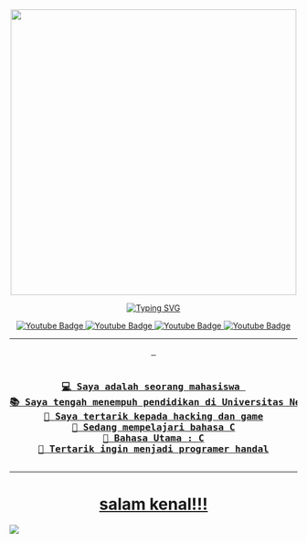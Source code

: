 <div align="center">
<picture><img src="https://gifdb.com/images/high/cute-anime-menhera-chibi-v4xp46804eharge8.gif" width = 500px align="center"></picture> 
<p align="center">
  <a href="https://git.io/typing-svg"><img src="https://readme-typing-svg.demolab.com?font=Press+Start+2P&size=18&duration=3000&pause=10&color=F70C0C&background=FFFFFF00&center=true&vCenter=true&random=false&width=500&lines=Perkenalkan+Nama+Saya;Hasanul+Fikri" alt="Typing SVG" /></a>
<p>
<div id="badges">
</a>
<a href="https://www.instagram.com/hsnlfikri16/">
  <img src="https://img.shields.io/badge/Instagram-grey?style=for-the-badge&logo=instagram&logoColor=orange" alt="Youtube Badge"/>
</a>
<a href="mailto:fikrimungo123@gmail.com">
  <img src="https://img.shields.io/badge/Gmail-grey?style=for-the-badge&logo=gmail&logoColor=red" alt="Youtube Badge"/>
</a>
<a href="https://youtube.com/@hasanulfikri1609/">
  <img src="https://img.shields.io/badge/youtube-grey?style=for-the-badge&logo=youtube&logoColor=red" alt="Youtube Badge"/>
</a>
<a href="https://[web.facebook.com/photo/?fbid=291062082341805&set=a.291062109008469&__tn__=%3C](https://web.facebook.com/hasanul.fikri.9275?__cft__[0]=AZUUWUzRZ5DJuNqs1OmsdXVE3Lw-3C6kU8Fya2Vs0g2Yg3dC2FY-DYN6iSUIh0ESnoghR0MnZWPLUdzzzkxAnxYl85onnD0LvLQIBNdlnGj9XJvsKrJD-5vWdZs1wuRfCJ9oEj9jIvKx6QWNdnKY2cdKpdensyXr96VZ7CzHLxRhwg&__tn__=-]C%2CP-R)">
   <img src="https://img.shields.io/badge/facebook-grey?style=for-the-badge&logo=facebook&logoColor=blue" alt="Youtube Badge"/>
</div>
  
<hr>
 
<pre> 
<h3>
💻 Saya adalah seorang mahasiswa 
📚 Saya tengah menempuh pendidikan di Universitas Negeri Padang
📝 Saya tertarik kepada hacking dan game
🔭 Sedang mempelajari bahasa C
🌟 Bahasa Utama : C
🚩 Tertarik ingin menjadi programer handal</hr>
</pre>
<hr>
 </div>
<h1 align="center">salam kenal!!!</h1>
  
<img src="https://user-images.githubusercontent.com/73097560/115834477-dbab4500-a447-11eb-908a-139a6edaec5c.gif">
